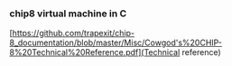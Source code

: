 ### chip8 virtual machine in C
[https://github.com/trapexit/chip-8_documentation/blob/master/Misc/Cowgod's%20CHIP-8%20Technical%20Reference.pdf](Technical reference)
